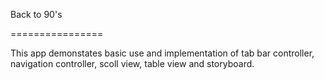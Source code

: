 Back to 90's

================

This app demonstates basic use and implementation of tab bar controller, navigation controller, scoll view, table view and storyboard.


